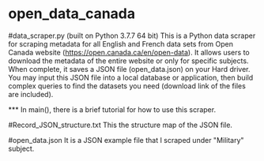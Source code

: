 # open_data_canada

#data_scraper.py (built on Python 3.7.7 64 bit)
This is a Python data scraper for scraping metadata for all English and French data sets from Open Canada website (https://open.canada.ca/en/open-data). It allows users to download the metadata of the entire website or only for specific subjects. When complete, it saves a JSON file (open_data.json) on your Hard driver. You may input this JSON file into a local database or application, then build complex queries to find the datasets you need (download link of the files are included).

*** In main(), there is a brief tutorial for how to use this scraper.

#Record_JSON_structure.txt
This the structure map of the JSON file.

#open_data.json
It is a JSON example file that I scraped under "Military" subject.
